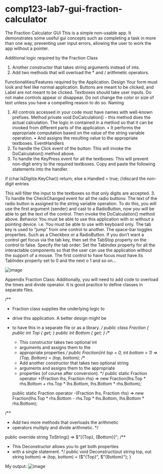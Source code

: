 # comp123-lab7-gui-fraction-calculator

The Fraction Calculator GUI
This is a simple non-usable app. It demonstrates some useful gui concepts such as completing a task in more than one way, preventing user input errors, allowing the user to work the app without a pointer.

Additional logic required by the Fraction Class
1.	Another constructor that takes string arguments instead of ints.
2.	Add two methods that will overload the * and / arithmetic operators.

Functionalities/Features required by the Application.
Design
Your form must look and feel like normal application. Buttons are meant to be clicked, and Label are not meant to be clicked. Textboxes should take user inputs. Do not make controls appear or disappear. Do not change the color or size of text unless you have a compelling reason to do so.
Naming
1.	All controls accessed in your code must have names with well-known prefixes.
Method
private void DoCalculation() - this method does the actual calculation. The logic in contained in a method so that it can be invoked from different parts of the application.
•	It performs the appropriate computation based on the value of the string variable operation.
•	And assigns the resulting value to the appropriate textboxes.
EventHandlers
1.	To handle the Click event of the button:
This will invoke the DoCalculation() method above.
2.	To handle the KeyPress event for all the textboxes:
This will prevent non-digit entry to the required textboxes. Copy and paste the following statements into the handler.

if (char.IsDigit(e.KeyChar))
    return;
else
    e.Handled = true;          //discard the non-digit entries

This will filter the input to the textboxes so that only digits are accepted.
3.	To handle the CheckChanged event for all the radio buttons:
The text of the radio button is assigned to the string variable operation. To do this, you will use the first argument (sender) and cast to a RadioButton, now you will be able to get the text of the control.
Then invoke the DoCalculation() method above.
Behavior
You must be able to use this application with or without a pointing device. i.e. You must be able to use with keyboard only.
The tab key is used to “jump” from one control to another. The space-bar toggles properties. Such as a Checkbox or a RadioButton. If you don’t want a control get focus via the tab key, then set the TabStop property on the control to false.
Specify the tab order:
Set the TabIndex property for all the interactable components so that the user can use the application without the support of a mouse. The first control to have focus must have its TabIndex property set to 0 and the next o 1 and so on…

![image](https://github.com/dyeyniyel/comp123-lab7-gui-fraction-calculator/assets/158533198/09b77abd-c62b-4c93-8b73-293c0605cd16)



 
Appendix
Fraction Class:
Additionally, you will need to add code to overload the times and divide operator. It is good practice to define classes in separate files.

/**
 * Fraction class supplies the underlying logic to 
 * drive this application. A better design might be
 * to have this in a separate file or as a library.
 */
public class Fraction
{
  public int Top { get; }
  public int Bottom { get; }
  /**
   * This constructor takes two optional int
   * arguments and assigns them to the 
   * appropriate properties
   */
  public Fraction(int top = 0, int bottom = 1) 
      => (Top, Bottom) = (top, bottom);
  /**
   * Add another constructor that takes two optional string
   * arguments and assigns them to the appropriate
   * properties (of course after conversion).
   */
  public static Fraction operator +(Fraction lhs, Fraction rhs)
      => new Fraction(lhs.Top * rhs.Bottom + rhs.Top * lhs.Bottom, lhs.Bottom * rhs.Bottom);

    public static Fraction operator -(Fraction lhs, Fraction rhs)
        => new Fraction(lhs.Top * rhs.Bottom - rhs.Top * lhs.Bottom, lhs.Bottom * rhs.Bottom);

  /**
   * Add two more methods that overloads the arithmetic 
   * operators multiply and divide arithmetic.
   */

  public override string ToString() 
      => $"[{Top}, {Bottom}]";
  /**
   * This Deconstructor allows you to get both properties
   * with a single statement.
   */ 
  public void Deconstruct(out string top, out string bottom) 
      => (top, bottom) = ($"{Top}", $"{Bottom}");
}



My output:
![image](https://github.com/dyeyniyel/comp123-lab7-gui-fraction-calculator/assets/158533198/c0cd827c-2059-421e-9923-79fd9eb0e081)
